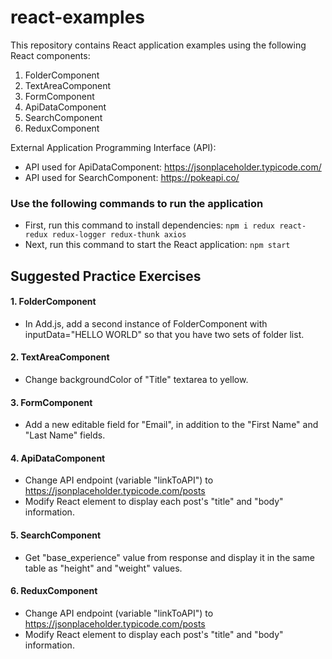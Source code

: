 # react-examples
This repository contains React application examples using the following React components:
1. FolderComponent
2. TextAreaComponent
3. FormComponent
4. ApiDataComponent
5. SearchComponent
6. ReduxComponent

External Application Programming Interface (API):
- API used for ApiDataComponent: https://jsonplaceholder.typicode.com/
- API used for SearchComponent: https://pokeapi.co/

### Use the following commands to run the application
- First, run this command to install dependencies:
```npm i redux react-redux redux-logger redux-thunk axios```
- Next, run this command to start the React application:
```npm start```

## Suggested Practice Exercises
#### 1. FolderComponent
- In Add.js, add a second instance of FolderComponent with inputData="HELLO WORLD" so that you have two sets of folder list.

#### 2. TextAreaComponent
- Change backgroundColor of "Title" textarea to yellow.

#### 3. FormComponent
- Add a new editable field for "Email", in addition to the "First Name" and "Last Name" fields.

#### 4. ApiDataComponent
- Change API endpoint (variable "linkToAPI") to https://jsonplaceholder.typicode.com/posts 
- Modify React element to display each post's "title" and "body" information.

#### 5. SearchComponent
- Get "base_experience" value from response and display it in the same table as "height" and "weight" values.

#### 6. ReduxComponent
- Change API endpoint (variable "linkToAPI") to https://jsonplaceholder.typicode.com/posts 
- Modify React element to display each post's "title" and "body" information.